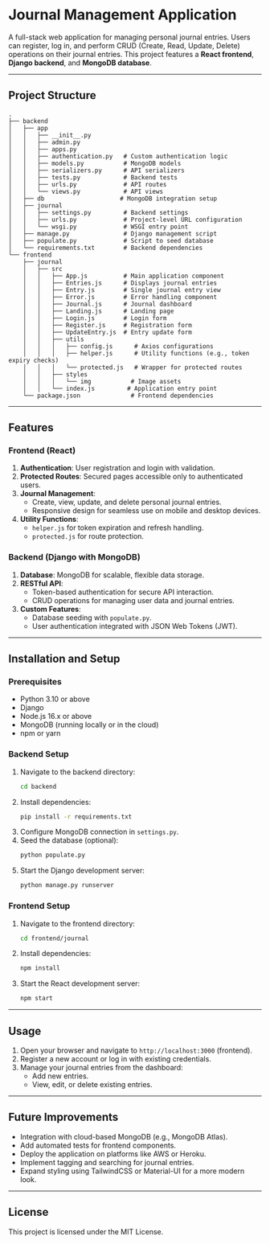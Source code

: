 # Journal Management Application

A full-stack web application for managing personal journal entries. Users can register, log in, and perform CRUD (Create, Read, Update, Delete) operations on their journal entries. This project features a **React frontend**, **Django backend**, and **MongoDB database**.

---

## Project Structure

```
.
├── backend
│   ├── app
│   │   ├── __init__.py
│   │   ├── admin.py
│   │   ├── apps.py
│   │   ├── authentication.py   # Custom authentication logic
│   │   ├── models.py           # MongoDB models
│   │   ├── serializers.py      # API serializers
│   │   ├── tests.py            # Backend tests
│   │   ├── urls.py             # API routes
│   │   └── views.py            # API views
│   ├── db                     # MongoDB integration setup
│   ├── journal
│   │   ├── settings.py         # Backend settings
│   │   ├── urls.py             # Project-level URL configuration
│   │   └── wsgi.py             # WSGI entry point
│   ├── manage.py               # Django management script
│   ├── populate.py             # Script to seed database
│   └── requirements.txt        # Backend dependencies
└── frontend
    ├── journal
    │   ├── src
    │   │   ├── App.js          # Main application component
    │   │   ├── Entries.js      # Displays journal entries
    │   │   ├── Entry.js        # Single journal entry view
    │   │   ├── Error.js        # Error handling component
    │   │   ├── Journal.js      # Journal dashboard
    │   │   ├── Landing.js      # Landing page
    │   │   ├── Login.js        # Login form
    │   │   ├── Register.js     # Registration form
    │   │   ├── UpdateEntry.js  # Entry update form
    │   │   ├── utils
    │   │   │   ├── config.js      # Axios configurations
    │   │   │   ├── helper.js      # Utility functions (e.g., token expiry checks)
    │   │   │   └── protected.js   # Wrapper for protected routes
    │   │   ├── styles
    │   │   │   └── img           # Image assets
    │   │   └── index.js         # Application entry point
    └── package.json              # Frontend dependencies
```

---

## Features

### Frontend (React)
1. **Authentication**: User registration and login with validation.
2. **Protected Routes**: Secured pages accessible only to authenticated users.
3. **Journal Management**:
   - Create, view, update, and delete personal journal entries.
   - Responsive design for seamless use on mobile and desktop devices.
4. **Utility Functions**:
   - `helper.js` for token expiration and refresh handling.
   - `protected.js` for route protection.

### Backend (Django with MongoDB)
1. **Database**: MongoDB for scalable, flexible data storage.
2. **RESTful API**:
   - Token-based authentication for secure API interaction.
   - CRUD operations for managing user data and journal entries.
3. **Custom Features**:
   - Database seeding with `populate.py`.
   - User authentication integrated with JSON Web Tokens (JWT).

---

## Installation and Setup

### Prerequisites
- Python 3.10 or above
- Django
- Node.js 16.x or above
- MongoDB (running locally or in the cloud)
- npm or yarn

### Backend Setup
1. Navigate to the backend directory:
   ```bash
   cd backend
   ```
2. Install dependencies:
   ```bash
   pip install -r requirements.txt
   ```
3. Configure MongoDB connection in `settings.py`.
4. Seed the database (optional):
   ```bash
   python populate.py
   ```
5. Start the Django development server:
   ```bash
   python manage.py runserver
   ```

### Frontend Setup
1. Navigate to the frontend directory:
   ```bash
   cd frontend/journal
   ```
2. Install dependencies:
   ```bash
   npm install
   ```
3. Start the React development server:
   ```bash
   npm start
   ```

---

## Usage

1. Open your browser and navigate to `http://localhost:3000` (frontend).
2. Register a new account or log in with existing credentials.
3. Manage your journal entries from the dashboard:
   - Add new entries.
   - View, edit, or delete existing entries.

---

## Future Improvements

- Integration with cloud-based MongoDB (e.g., MongoDB Atlas).
- Add automated tests for frontend components.
- Deploy the application on platforms like AWS or Heroku.
- Implement tagging and searching for journal entries.
- Expand styling using TailwindCSS or Material-UI for a more modern look.

---

## License

This project is licensed under the MIT License.